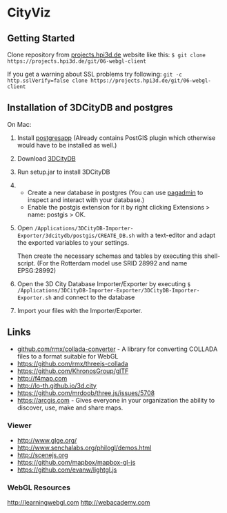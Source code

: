 # CityViz

## Getting Started

Clone repository from [projects.hpi3d.de](https://projects.hpi3d.de) website like this:
`$ git clone https://projects.hpi3d.de/git/06-webgl-client`

If you get a warning about SSL problems try following:
`git -c http.sslVerify=false clone https://projects.hpi3d.de/git/06-webgl-client`


## Installation of 3DCityDB and postgres

On Mac:

1. Install [postgresapp](http://postgresapp.com)
	(Already contains PostGIS plugin which otherwise would have to be installed as well.)
2. Download [3DCityDB](http://3dcitydb.org/3dcitydb/downloads)
3. Run setup.jar to install 3DCityDB
4. 
	- Create a new database in postgres
		(You can use [pagadmin](http://pgadmin.org) to inspect and interact with your database.)
	- Enable the postgis extension for it by right clicking Extensions > name: postgis > OK.
4. Open `/Applications/3DCityDB-Importer-Exporter/3dcitydb/postgis/CREATE_DB.sh` with a text-editor and adapt the exported variables to your settings.

	Then create the necessary schemas and tables by executing this shell-script. (For the Rotterdam model use SRID 28992 and name EPSG:28992)
6. Open the 3D City Database Importer/Exporter by executing
	`$ /Applications/3DCityDB-Importer-Exporter/3DCityDB-Importer-Exporter.sh`
	and connect to the database
7. Import your files with the Importer/Exporter.


## Links

- [github.com/rmx/collada-converter](https://github.com/rmx/collada-converter) - A library for converting COLLADA files to a format suitable for WebGL
- https://github.com/rmx/threejs-collada
- https://github.com/KhronosGroup/glTF
- http://f4map.com
- http://lo-th.github.io/3d.city
- https://github.com/mrdoob/three.js/issues/5708
- https://arcgis.com - Gives everyone in your organization the ability to discover, use, make and share maps.


### Viewer

- http://www.glge.org/
- http://www.senchalabs.org/philogl/demos.html
- http://scenejs.org
- https://github.com/mapbox/mapbox-gl-js
- https://github.com/evanw/lightgl.js


### WebGL Resources

http://learningwebgl.com
http://webacademy.com
